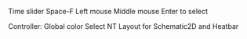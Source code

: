 Time slider
Space-F
Left mouse 
Middle mouse
Enter to select 

Controller: 
Global color 
Select NT 
Layout for Schematic2D and Heatbar 
